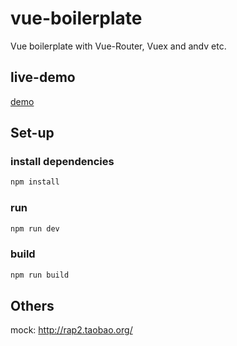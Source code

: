 # vue-boilerplate
Vue boilerplate with Vue-Router, Vuex and andv etc.

## live-demo

[demo](http://donglei.site/vue-boilerplate)

## Set-up

### install dependencies

```bash
npm install
```

### run

```bash
npm run dev
```

### build

```bash
npm run build
```

## Others

mock: http://rap2.taobao.org/
